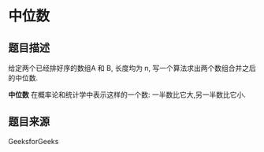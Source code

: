 # 中位数 #

## 题目描述 ##
给定两个已经排好序的数组A 和 B, 长度均为 n, 写一个算法求出两个数组合并之后的中位数. 

**中位数** 在概率论和统计学中表示这样的一个数: 一半数比它大,另一半数比它小. 


## 题目来源 ##
GeeksforGeeks
